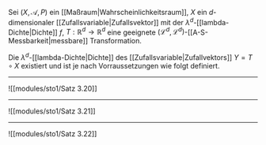 Sei $(X, \mathcal{A}, P)$ ein [[Maßraum|Wahrscheinlichkeitsraum]], $X$ ein $d$-dimensionaler [[Zufallsvariable|Zufallsvektor]] mit der $\lambda^d$-[[lambda-Dichte|Dichte]] $f$, $T : \mathbb{R}^d \to \mathbb{R}^d$ eine geeignete $(\mathcal{L}^d, \mathcal{L}^d)$-[[A-S-Messbarkeit|messbare]] Transformation.

Die $\lambda^d$-[[lambda-Dichte|Dichte]] des [[Zufallsvariable|Zufallvektors]] $Y = T \circ X$ existiert und ist je nach Vorraussetzungen wie folgt definiert.

---

![[modules/sto1/Satz 3.20]]

---

![[modules/sto1/Satz 3.21]]

---

![[modules/sto1/Satz 3.22]]